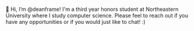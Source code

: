 👋 Hi, I’m @deanframe! I'm a third year honors student at Northeastern University where I study computer science. Please feel to reach out if you have any opportunities or if you would just like to chat! :)
